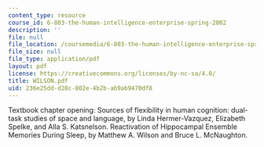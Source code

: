 ```yaml
---
content_type: resource
course_id: 6-803-the-human-intelligence-enterprise-spring-2002
description: ''
file: null
file_location: /coursemedia/6-803-the-human-intelligence-enterprise-spring-2002/236e25ddd28c802e4b2bab9ab9470df8_WILSON.pdf
file_size: null
file_type: application/pdf
layout: pdf
license: https://creativecommons.org/licenses/by-nc-sa/4.0/
title: WILSON.pdf
uid: 236e25dd-d28c-802e-4b2b-ab9ab9470df8
---
```

Textbook chapter opening: Sources of flexibility in human cognition: dual-task studies of space and language, by Linda Hermer-Vazquez, Elizabeth Spelke, and Alla S. Katsnelson. Reactivation of Hippocampal Ensemble Memories During Sleep, by Matthew A. Wilson and Bruce L. McNaughton.